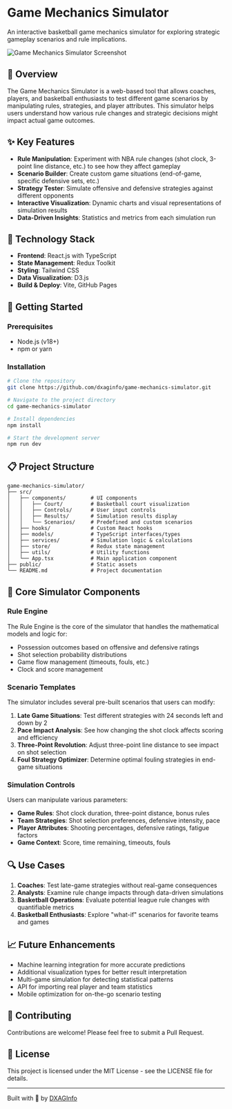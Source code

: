 # Game Mechanics Simulator

An interactive basketball game mechanics simulator for exploring strategic gameplay scenarios and rule implications.

![Game Mechanics Simulator Screenshot](assets/simulator-preview.png)

## 🏀 Overview

The Game Mechanics Simulator is a web-based tool that allows coaches, players, and basketball enthusiasts to test different game scenarios by manipulating rules, strategies, and player attributes. This simulator helps users understand how various rule changes and strategic decisions might impact actual game outcomes.

## ✨ Key Features

- **Rule Manipulation**: Experiment with NBA rule changes (shot clock, 3-point line distance, etc.) to see how they affect gameplay
- **Scenario Builder**: Create custom game situations (end-of-game, specific defensive sets, etc.)
- **Strategy Tester**: Simulate offensive and defensive strategies against different opponents
- **Interactive Visualization**: Dynamic charts and visual representations of simulation results
- **Data-Driven Insights**: Statistics and metrics from each simulation run

## 🔧 Technology Stack

- **Frontend**: React.js with TypeScript
- **State Management**: Redux Toolkit
- **Styling**: Tailwind CSS
- **Data Visualization**: D3.js
- **Build & Deploy**: Vite, GitHub Pages

## 🚀 Getting Started

### Prerequisites

- Node.js (v18+)
- npm or yarn

### Installation

```bash
# Clone the repository
git clone https://github.com/dxaginfo/game-mechanics-simulator.git

# Navigate to the project directory
cd game-mechanics-simulator

# Install dependencies
npm install

# Start the development server
npm run dev
```

## 📋 Project Structure

```
game-mechanics-simulator/
├── src/
│   ├── components/        # UI components
│   │   ├── Court/         # Basketball court visualization
│   │   ├── Controls/      # User input controls
│   │   ├── Results/       # Simulation results display
│   │   └── Scenarios/     # Predefined and custom scenarios
│   ├── hooks/             # Custom React hooks
│   ├── models/            # TypeScript interfaces/types
│   ├── services/          # Simulation logic & calculations
│   ├── store/             # Redux state management
│   ├── utils/             # Utility functions
│   └── App.tsx            # Main application component
├── public/                # Static assets
└── README.md              # Project documentation
```

## 🎯 Core Simulator Components

### Rule Engine

The Rule Engine is the core of the simulator that handles the mathematical models and logic for:

- Possession outcomes based on offensive and defensive ratings
- Shot selection probability distributions
- Game flow management (timeouts, fouls, etc.)
- Clock and score management

### Scenario Templates

The simulator includes several pre-built scenarios that users can modify:

1. **Late Game Situations**: Test different strategies with 24 seconds left and down by 2
2. **Pace Impact Analysis**: See how changing the shot clock affects scoring and efficiency
3. **Three-Point Revolution**: Adjust three-point line distance to see impact on shot selection
4. **Foul Strategy Optimizer**: Determine optimal fouling strategies in end-game situations

### Simulation Controls

Users can manipulate various parameters:

- **Game Rules**: Shot clock duration, three-point distance, bonus rules
- **Team Strategies**: Shot selection preferences, defensive intensity, pace
- **Player Attributes**: Shooting percentages, defensive ratings, fatigue factors
- **Game Context**: Score, time remaining, timeouts, fouls

## 🔍 Use Cases

1. **Coaches**: Test late-game strategies without real-game consequences
2. **Analysts**: Examine rule change impacts through data-driven simulations
3. **Basketball Operations**: Evaluate potential league rule changes with quantifiable metrics
4. **Basketball Enthusiasts**: Explore "what-if" scenarios for favorite teams and games

## 📈 Future Enhancements

- Machine learning integration for more accurate predictions
- Additional visualization types for better result interpretation
- Multi-game simulation for detecting statistical patterns
- API for importing real player and team statistics
- Mobile optimization for on-the-go scenario testing

## 🤝 Contributing

Contributions are welcome! Please feel free to submit a Pull Request.

## 📄 License

This project is licensed under the MIT License - see the LICENSE file for details.

---

Built with 🏀 by [DXAGInfo](https://github.com/dxaginfo)